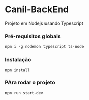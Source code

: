 # Canil-BackEnd

Projeto em Nodejs usando Typescript

### Pré-requisitos globais

`npm i -g nodemon typescript ts-node`

### Instalação

`npm install`

### PAra rodar o projeto

`npm run start-dev`
